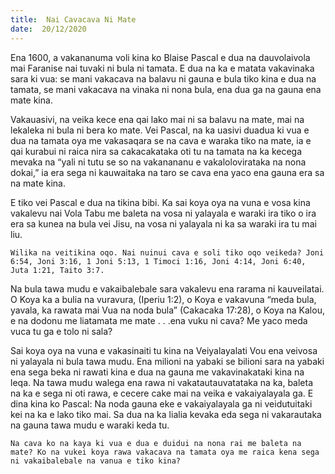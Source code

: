 ```yaml
---
title:  Nai Cavacava Ni Mate
date:  20/12/2020
---
```


Ena 1600, a vakananuma voli kina ko Blaise Pascal e dua na dauvolaivola mai Faranise nai tuvaki ni bula ni tamata. E dua na ka e matata vakavinaka sara ki vua: se mani vakacava na balavu ni gauna e bula tiko kina e dua na tamata, se mani vakacava na vinaka ni nona bula, ena dua ga na gauna ena mate kina.

Vakauasivi, na veika kece ena qai lako mai ni sa balavu na mate, mai na lekaleka ni bula ni bera ko mate. Vei Pascal, na ka uasivi duadua ki vua e dua na tamata oya me vakasaqara se na cava e waraka tiko na mate, ia e qai kurabui ni raica nira sa cakacakataka oti tu na tamata na ka kecega mevaka na “yali ni tutu se so na vakanananu e vakalolovirataka na nona dokai,” ia era sega ni kauwaitaka na taro se cava ena yaco ena gauna era sa na mate kina.

E tiko vei Pascal e dua na tikina bibi. Ka sai koya oya na vuna e vosa kina vakalevu nai Vola Tabu me baleta na vosa ni yalayala e waraki ira tiko o ira era sa kunea na bula vei Jisu, na vosa ni yalayala ni ka sa waraki ira tu mai liu.

`Wilika na veitikina oqo. Nai nuinui cava e soli tiko oqo veikeda? Joni 6:54, Joni 3:16, 1 Joni 5:13, 1 Timoci 1:16, Joni 4:14, Joni 6:40, Juta 1:21, Taito 3:7.`

Na bula tawa mudu e vakaibalebale sara vakalevu ena rarama ni kauveilatai. O Koya ka a bulia na vuravura, (Iperiu 1:2), o Koya e vakavuna “meda bula, yavala, ka rawata mai Vua na noda bula” (Cakacaka 17:28), o Koya na Kalou, e na dodonu me liatamata me mate . . .ena vuku ni cava? Me yaco meda vuca tu ga e tolo ni sala?

Sai koya oya na vuna e vakasinaiti tu kina na Veiyalayalati Vou ena veivosa ni yalayala ni bula tawa mudu. Ena milioni na yabaki se bilioni sara na yabaki ena sega beka ni rawati kina e dua na gauna me vakavinakataki kina na leqa. Na tawa mudu walega ena rawa ni vakatautauvatataka na ka, baleta na ka e sega ni oti rawa, e cecere cake mai na veika e vakaiyalayala ga. E dina kina ko Pascal: Na noda gauna eke e vakaiyalayala ga ni veidutuitaki kei na ka e lako tiko mai. Sa dua na ka lialia kevaka eda sega ni vakarautaka na gauna tawa mudu e waraki keda tu.

`Na cava ko na kaya ki vua e dua e duidui na nona rai me baleta na mate? Ko na vukei koya rawa vakacava na tamata oya me raica kena sega ni vakaibalebale na vanua e tiko kina?`